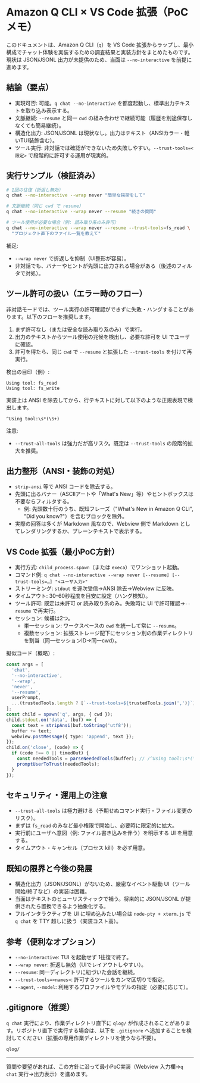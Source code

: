 # Amazon Q CLI × VS Code 拡張（PoCメモ）

このドキュメントは、Amazon Q CLI（`q`）を VS Code 拡張からラップし、最小構成でチャット体験を実装するための調査結果と実装方針をまとめたものです。現状は JSON/JSONL 出力が未提供のため、当面は `--no-interactive` を前提に進めます。

## 結論（要点）

- 実現可否: 可能。`q chat --no-interactive` を都度起動し、標準出力テキストを取り込み表示する。
- 文脈継続: `--resume` と同一 `cwd` の組み合わせで継続可能（履歴を別途保存しなくても簡易継続）。
- 構造化出力: JSON/JSONL は現状なし。出力はテキスト（ANSIカラー・軽いTUI装飾含む）。
- ツール実行: 非対話では確認ができないため失敗しやすい。`--trust-tools=<限定>` で段階的に許可する運用が現実的。

## 実行サンプル（検証済み）

```bash
# 1回の往復（折返し無効）
q chat --no-interactive --wrap never "簡単な挨拶をして"

# 文脈継続（同じ cwd で resume）
q chat --no-interactive --wrap never --resume "続きの質問"

# ツール使用が必要な場合（例: 読み取り系のみ許可）
q chat --no-interactive --wrap never --resume --trust-tools=fs_read \
  "プロジェクト直下のファイル一覧を教えて"
```

補足:

- `--wrap never` で折返しを抑制（UI整形が容易）。
- 非対話でも、バナーやヒントが先頭に出力される場合がある（後述のフィルタで対処）。

## ツール許可の扱い（エラー時のフロー）

非対話モードでは、ツール実行の許可確認ができずに失敗・ハングすることがあります。以下のフローを推奨します。

1. まず許可なし（または安全な読み取り系のみ）で実行。
2. 出力のテキストからツール使用の兆候を検出し、必要な許可を UI でユーザに確認。
3. 許可を得たら、同じ `cwd` で `--resume` と拡張した `--trust-tools` を付けて再実行。

検出の目印（例）:

```text
Using tool: fs_read
Using tool: fs_write
```

実装上は ANSI を除去してから、行テキストに対して以下のような正規表現で検出します。

```regex
^Using tool:\s*(\S+)
```

注意:

- `--trust-all-tools` は強力だが高リスク。既定は `--trust-tools` の段階的拡大を推奨。

## 出力整形（ANSI・装飾の対処）

- `strip-ansi` 等で ANSI コードを除去する。
- 先頭に出るバナー（ASCIIアートや「What's New」等）やヒントボックスは不要ならフィルタする。
  - 例: 先頭数十行のうち、既知フレーズ（"What's New in Amazon Q CLI", "Did you know?"）を含むブロックを除外。
- 実際の回答は多くが Markdown 風なので、Webview 側で Markdown としてレンダリングするか、プレーンテキストで表示する。

## VS Code 拡張（最小PoC方針）

- 実行方式: `child_process.spawn`（または `execa`）でワンショット起動。
- コマンド例: `q chat --no-interactive --wrap never [--resume] [--trust-tools=…] "<ユーザ入力>"`
- ストリーミング: `stdout` を逐次受信→ANSI 除去→Webview に反映。
- タイムアウト: 30–60秒程度を目安に設定（ハング検知）。
- ツール許可: 既定は未許可 or 読み取り系のみ。失敗時に UI で許可確認→`--resume` で再実行。
- セッション: 候補は2つ。
  - 単一セッション: ワークスペースの `cwd` を統一して常に `--resume`。
  - 複数セッション: 拡張ストレージ配下にセッション別の作業ディレクトリを割当（同一セッションID→同一cwd）。

擬似コード（概略）:

```ts
const args = [
  'chat',
  '--no-interactive',
  '--wrap',
  'never',
  '--resume',
  userPrompt,
  ...(trustedTools.length ? [`--trust-tools=${trustedTools.join(',')}`] : []),
];
const child = spawn('q', args, { cwd });
child.stdout.on('data', (buf) => {
  const text = stripAnsi(buf.toString('utf8'));
  buffer += text;
  webview.postMessage({ type: 'append', text });
});
child.on('close', (code) => {
  if (code !== 0 || timedOut) {
    const neededTools = parseNeededTools(buffer); // /^Using tool:\s*(\S+)/ のヒットを収集
    promptUserToTrust(neededTools);
  }
});
```

## セキュリティ・運用上の注意

- `--trust-all-tools` は極力避ける（予期せぬコマンド実行・ファイル変更のリスク）。
- まずは `fs_read` のみなど最小権限で開始し、必要時に限定的に拡大。
- 実行前にユーザへ意図（例: ファイル書き込みを伴う）を明示する UI を用意する。
- タイムアウト・キャンセル（プロセス kill）を必ず用意。

## 既知の限界と今後の発展

- 構造化出力（JSON/JSONL）がないため、厳密なイベント駆動 UI（ツール開始/終了など）の実装は困難。
- 当面はテキストのヒューリスティックで補う。将来的に JSON/JSONL が提供されたら置換できるよう抽象化する。
- フルインタラクティブを UI に埋め込みたい場合は `node-pty + xterm.js` で `q chat` を TTY 越しに扱う（実装コスト高）。

## 参考（便利なオプション）

- `--no-interactive`: TUI を起動せず 1往復で終了。
- `--wrap never`: 折返し無効（UIでレイアウトしやすい）。
- `--resume`: 同一ディレクトリに紐づいた会話を継続。
- `--trust-tools=<names>`: 許可するツールをカンマ区切りで指定。
- `--agent`, `--model`: 利用するプロファイルやモデルの指定（必要に応じて）。

## .gitignore（推奨）

`q chat` 実行により、作業ディレクトリ直下に `qlog/` が作成されることがあります。リポジトリ直下で実行する場合は、以下を `.gitignore` へ追加することを検討してください（拡張の専用作業ディレクトリを使うなら不要）。

```gitignore
qlog/
```

---

質問や要望があれば、この方針に沿って最小PoC実装（Webview 入力欄→`q chat` 実行→出力表示）を進めます。
